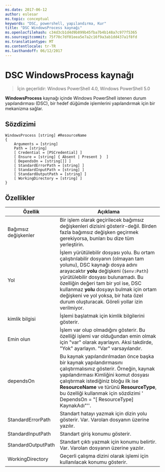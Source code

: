 ```yaml
---
ms.date: 2017-06-12
author: eslesar
ms.topic: conceptual
keywords: "DSC, powershell, yapılandırma, Kur"
title: "DSC WindowsProcess kaynağı"
ms.openlocfilehash: c34d3cb1d4d9b899b45fba7b4b148a7c977f5365
ms.sourcegitcommit: 75f70c7df01eea5e7a2c16f9a3ab1dd437a1f8fd
ms.translationtype: MT
ms.contentlocale: tr-TR
ms.lasthandoff: 06/12/2017
---
```

# <a name="dsc-windowsprocess-resource"></a>DSC WindowsProcess kaynağı

> İçin geçerlidir: Windows PowerShell 4.0, Windows PowerShell 5.0

**WindowsProcess** kaynağı içinde Windows PowerShell istenen durum yapılandırması (DSC), bir hedef düğümde işlemlerini yapılandırmak için bir mekanizma sağlar.

## <a name="syntax"></a>Sözdizimi

```
WindowsProcess [string] #ResourceName
{
    Arguments = [string]
    Path = [string]
    [ Credential = [PSCredential] ]
    [ Ensure = [string] { Absent | Present }  ]
    [ DependsOn = [string[]] ]
    [ StandardErrorPath = [string] ]
    [ StandardInputPath = [string] ]
    [ StandardOutputPath = [string] ]
    [ WorkingDirectory = [string] ]
}
```

## <a name="properties"></a>Özellikler
|  Özellik  |  Açıklama   | 
|---|---| 
| Bağımsız değişkenler| Bir işlem olarak geçirilecek bağımsız değişkenleri dizisini gösterir-değil. Birden fazla bağımsız değişken geçirmek gerekiyorsa, bunları bu dize tüm yerleştirin.| 
| Yol| İşlem yürütülebilir dosyası yolu. Bu ortam çalıştırılabilir dosyanın (olmayan tam yolunu), DSC kaynağı dosya adını arayacaktır **yolu** değişkeni (`$env:Path`) yürütülebilir dosyası bulunamadı. Bu özelliğin değeri tam bir yol ise, DSC kullanmaz **yolu** dosyayı bulmak için ortam değişkeni ve yol yoksa, bir hata özel durum oluşturacak. Göreli yollar izin verilmiyor.| 
| kimlik bilgisi| İşlemi başlatmak için kimlik bilgilerini gösterir.| 
| Emin olun| İşlem var olup olmadığını gösterir. Bu özelliği işlemi var olduğundan emin olmak için "var" olarak ayarlayın. Aksi takdirde, "Yok" ayarlayın. "Var" varsayılandır.| 
| dependsOn | Bu kaynak yapılandırılmadan önce başka bir kaynak yapılandırmasını çalıştırmalısınız gösterir. Örneğin, kaynak yapılandırması Kimliğini komut dosyası çalıştırmak istediğiniz bloğu ilk ise __ResourceName__ ve türünü __ResourceType__, bu özelliği kullanmak için sözdizimi ' DependsOn = "[ ResourceType] KaynakAdı"''.| 
| StandardErrorPath| Standart hatayı yazmak için dizin yolu gösterir. Var. Varolan dosyanın üzerine yazılır.| 
| StandardInputPath| Standart giriş konumu gösterir.| 
| StandardOutputPath| Standart çıktı yazmak için konumu belirtir. Var. Varolan dosyanın üzerine yazılır.| 
| WorkingDirectory| Geçerli çalışma dizini olarak işlemi için kullanılacak konumu gösterir.| 

